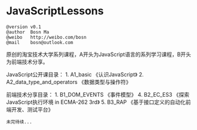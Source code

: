 JavaScriptLessons
=================

    @version v0.1
    @author  Bosn Ma
    @weibo   http://weibo.com/bosn
    @mail    bosn@outlook.com

原创的淘宝技术大学系列课程，A开头为JavaScript语言的系列学习课程，B开头为前端技术分享。


JavaScript公开课目录：
    1. A1_basic 《认识JavaScript》
    2. A2_data_type_and_operators 《数据类型与操作符》

前端技术分享目录：
    1. B1_DOM_EVENTS 《事件模型》
    4. B2_EC_ES3 《探索JavaScript执行环境 in ECMA-262 3rd》
    5. B3_RAP 《基于接口定义的自动化前端开发、测试平台》


`未完待续...`
